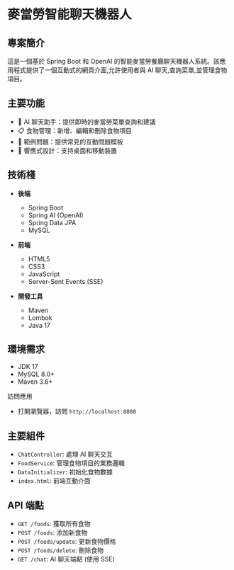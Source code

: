 # 麥當勞智能聊天機器人

## 專案簡介

這是一個基於 Spring Boot 和 OpenAI 的智能麥當勞餐廳聊天機器人系統。該應用程式提供了一個互動式的網頁介面,允許使用者與 AI 聊天,查詢菜單,並管理食物項目。

## 主要功能

- 🤖 AI 聊天助手：提供即時的麥當勞菜單查詢和建議
- 📋 食物管理：新增、編輯和刪除食物項目
- 💬 範例問題：提供常見的互動問題模板
- 📱 響應式設計：支持桌面和移動裝置

## 技術棧

- **後端**
  - Spring Boot
  - Spring AI (OpenAI)
  - Spring Data JPA
  - MySQL

- **前端**
  - HTML5
  - CSS3
  - JavaScript
  - Server-Sent Events (SSE)

- **開發工具**
  - Maven
  - Lombok
  - Java 17

## 環境需求

- JDK 17
- MySQL 8.0+
- Maven 3.6+


訪問應用
   - 打開瀏覽器，訪問 `http://localhost:8080`

## 主要組件

- `ChatController`: 處理 AI 聊天交互
- `FoodService`: 管理食物項目的業務邏輯
- `DataInitializer`: 初始化食物數據
- `index.html`: 前端互動介面

## API 端點

- `GET /foods`: 獲取所有食物
- `POST /foods`: 添加新食物
- `POST /foods/update`: 更新食物價格
- `POST /foods/delete`: 刪除食物
- `GET /chat`: AI 聊天端點 (使用 SSE)


